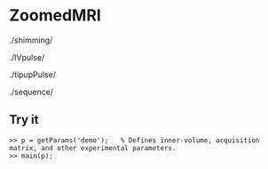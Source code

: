 # ZoomedMRI

./shimming/

./IVpulse/

./tipupPulse/

./sequence/

## Try it

```
>> p = getParams('demo');   % Defines inner-volume, acquisition matrix, and other experimental parameters.
>> main(p);
```

